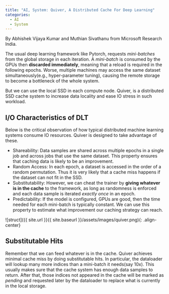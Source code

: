 ```yaml
---
title: "AI, System: Quiver, A Distributed Cache For Deep Learning"
categories:
  - AI
  - System
---
```


By Abhishek Vijaya Kumar and Muthian Sivathanu from Microsoft Research India. 

The usual deep learning framework like Pytorch, requests *mini-batches* from the global storage in each iteration. A *mini-batch* is consumed by the GPUs then **discarded immediately**, meaning that a reload is required in the following epochs. Worse, multiple machines may access the same dataset simultaneously(e.g., hyper-parameter tuning), causing the remote storage to become a bottleneck of the whole system.

But we can use the local SSD in each compute node. Quiver, is a distributed SSD cache system to increase data locality and ease IO stress in such workload.

## I/O Characteristics of DLT

Below is the critical observation of how typical distributed machine learning systems consume IO resources. Quiver is designed to take advantage of these.

* Shareability: Data samples are shared across multiple epochs in a single job and across jobs that use the same dataset. This property ensures that caching data is likely to be an improvement.
* Random Access: In each epoch, a dataset is accessed in the order of a random permutation. Thus it is very likely that a cache miss happens if the dataset can not fit in the SSD.
* Substitutability: However, we can cheat the trainer by **giving whatever is in the cache** to the framework, as long as randomness is enforced and each data sample is iterated *exactly once* in an epoch. 
* Predictability: If the model is configured, GPUs are good, then the time needed for each mini-batch is typically constant. We can use this property to estimate what improvement our caching strategy can reach.

![struct]({{ site.url }}{{ site.baseurl }}/assets/images/quiver.png){: .align-center}

## Substitutable Hits

Remember that we can feed whatever is in the cache. Quiver achieves minimal cache miss by doing substitutable hits. In particular, the dataloader will lookup many more indices than a mini-batch it needs(say 10x). This usually makes sure that the cache system has enough data samples to return. After that, those indices not appeared in the cache will be marked as *pending* and requested later by the dataloader to replace what is currently in the local storage.